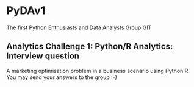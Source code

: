 # PyDAv1
The first Python Enthusiasts and Data Analysts Group GIT

## Analytics Challenge 1: Python/R Analytics: Interview question
A marketing optimisation problem in a business scenario using Python R
You may send your answers to the group :-)
